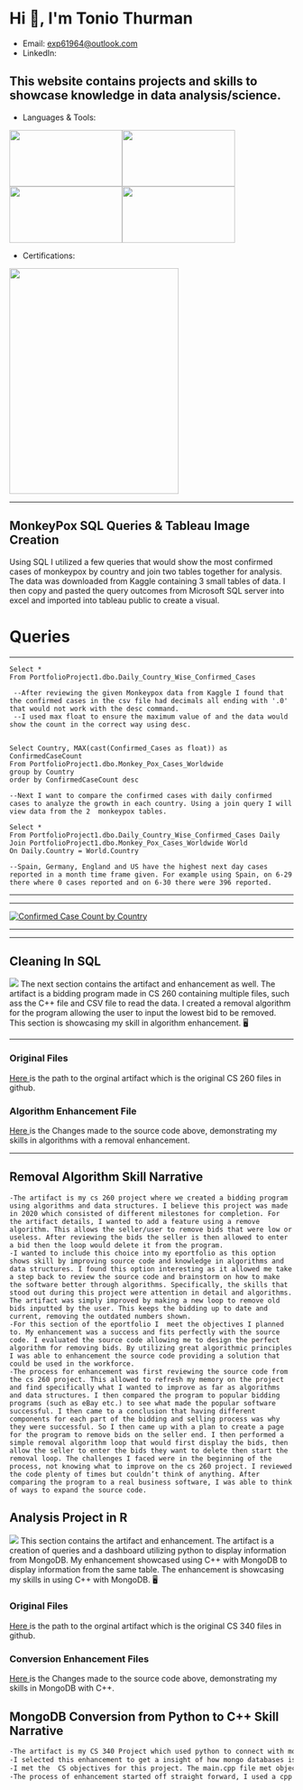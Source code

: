 # Hi :wave:, I'm Tonio Thurman

* Email: exp61964@outlook.com
* LinkedIn:  

This website contains projects and skills to showcase knowledge in data analysis/science.  
-----
* Languages & Tools: 

<img src="https://rstudio.com/wp-content/uploads/2018/10/RStudio-Logo-Flat.png" width="200" height="100" /><img src="https://logos-world.net/wp-content/uploads/2021/10/Tableau-Logo.png" width="200" height="100" /><img src="https://upload.wikimedia.org/wikipedia/commons/thumb/f/f8/Python_logo_and_wordmark.svg/2560px-Python_logo_and_wordmark.svg.png" width="200" height="100" /><img src="https://upload.wikimedia.org/wikipedia/commons/thumb/8/87/Sql_data_base_with_logo.png/800px-Sql_data_base_with_logo.png" width="200" height="100" />

* Certifications: 

<img src="https://images.credly.com/images/d41de2b7-cbc2-47ec-bcf1-ebecbe83872f/GCC_badge_DA_1000x1000.png" width="300" height="400" />

-----

## **MonkeyPox SQL Queries & Tableau Image Creation** 
Using SQL I utilized a few queries that would show the most confirmed cases of monkeypox by country and join two tables together for analysis. The data was downloaded from Kaggle containing 3 small tables of data. I then copy and pasted the query outcomes from Microsoft SQL server into excel and imported into tableau public to create a visual. 

# Queries
-----
```
Select *
From PortfolioProject1.dbo.Daily_Country_Wise_Confirmed_Cases

 --After reviewing the given Monkeypox data from Kaggle I found that the confirmed cases in the csv file had decimals all ending with '.0' that would not work with the desc command. 
 --I used max float to ensure the maximum value of and the data would show the count in the correct way using desc.


Select Country, MAX(cast(Confirmed_Cases as float)) as ConfirmedCaseCount
From PortfolioProject1.dbo.Monkey_Pox_Cases_Worldwide
group by Country
order by ConfirmedCaseCount desc

--Next I want to compare the confirmed cases with daily confirmed cases to analyze the growth in each country. Using a join query I will view data from the 2  monkeypox tables.

Select * 
From PortfolioProject1.dbo.Daily_Country_Wise_Confirmed_Cases Daily
Join PortfolioProject1.dbo.Monkey_Pox_Cases_Worldwide World
On Daily.Country = World.Country

--Spain, Germany, England and US have the highest next day cases reported in a month time frame given. For example using Spain, on 6-29 there where 0 cases reported and on 6-30 there were 396 reported. 

```

-----

-----

<div class='tableauPlaceholder' id='viz1657782122372' style='position: relative'><noscript><a href='#'><img alt='Confirmed Case Count by Country ' src='https:&#47;&#47;public.tableau.com&#47;static&#47;images&#47;Mo&#47;MonkeyPoxExample&#47;Sheet1&#47;1_rss.png' style='border: none' /></a></noscript><object class='tableauViz'  style='display:none;'><param name='host_url' value='https%3A%2F%2Fpublic.tableau.com%2F' /> <param name='embed_code_version' value='3' /> <param name='site_root' value='' /><param name='name' value='MonkeyPoxExample&#47;Sheet1' /><param name='tabs' value='no' /><param name='toolbar' value='yes' /><param name='static_image' value='https:&#47;&#47;public.tableau.com&#47;static&#47;images&#47;Mo&#47;MonkeyPoxExample&#47;Sheet1&#47;1.png' /> <param name='animate_transition' value='yes' /><param name='display_static_image' value='yes' /><param name='display_spinner' value='yes' /><param name='display_overlay' value='yes' /><param name='display_count' value='yes' /><param name='language' value='en-US' /></object></div>                




------


------







## **Cleaning In SQL**

<img src="images\alpridephoto-nuz3rK5iiKg-unsplash.jpg">
The next section contains the artifact and enhancement as well. The artifact is a bidding program made in CS 260 containing multiple files, such ass the C++ file and CSV file to read the data. I created a removal algorithm for the program allowing the user to input the lowest bid to be removed. This section is showcasing my skill in algorithm enhancement. 🖥️

------

### Original Files

<a href="https://github.com/ton-hue/tonhue.github.io/tree/gh-pages/Algorithms/Original%20Artifact_CS%20260"> Here </a> is the path to the orginal artifact which is the original CS 260 files in github. 

### Algorithm Enhancement File

<a href="https://github.com/ton-hue/tonhue.github.io/blob/6fbeb242d0b911318360e573646f9409982b84d1/Algorithms/SourceandRemovalAlgorithmFinal.cpp"> Here </a> is the Changes made to the source code above, demonstrating my skills in algorithms with a removal enhancement. 

------

## Removal Algorithm Skill Narrative

```
-The artifact is my cs 260 project where we created a bidding program using algorithms and data structures. I believe this project was made in 2020 which consisted of different milestones for completion. For the artifact details, I wanted to add a feature using a remove algorithm. This allows the seller/user to remove bids that were low or useless. After reviewing the bids the seller is then allowed to enter a bid then the loop would delete it from the program. 
-I wanted to include this choice into my eportfolio as this option shows skill by improving source code and knowledge in algorithms and data structures. I found this option interesting as it allowed me take a step back to review the source code and brainstorm on how to make the software better through algorithms. Specifically, the skills that stood out during this project were attention in detail and algorithms. The artifact was simply improved by making a new loop to remove old bids inputted by the user. This keeps the bidding up to date and current, removing the outdated numbers shown. 
-For this section of the eportfolio I  meet the objectives I planned to. My enhancement was a success and fits perfectly with the source code. I evaluated the source code allowing me to design the perfect algorithm for removing bids. By utilizing great algorithmic principles I was able to enhancement the source code providing a solution that could be used in the workforce. 
-The process for enhancement was first reviewing the source code from the cs 260 project. This allowed to refresh my memory on the project and find specifically what I wanted to improve as far as algorithms and data structures. I then compared the program to popular bidding programs (such as eBay etc.) to see what made the popular software successful. I then came to a conclusion that having different components for each part of the bidding and selling process was why they were successful. So I then came up with a plan to create a page for the program to remove bids on the seller end. I then performed a simple removal algorithm loop that would first display the bids, then allow the seller to enter the bids they want to delete then start the removal loop. The challenges I faced were in the beginning of the process, not knowing what to improve on the cs 260 project. I reviewed the code plenty of times but couldn’t think of anything. After comparing the program to a real business software, I was able to think of ways to expand the source code. 

```




## **Analysis Project in R**

<img src="images\luke-chesser-JKUTrJ4vK00-unsplash.jpg">
This section contains the artifact and enhancement. The artifact is a creation of queries and a dashboard utilizing python to display information from MongoDB. My enhancement showcased using C++ with MongoDB to display information from the same table. The enhancement is showcasing my skills in using C++ with MongoDB. 🖥️

### Original Files

<a href="https://github.com/ton-hue/tonhue.github.io/tree/gh-pages/Database/Original%20Artifact_CS%20340"> Here </a> is the path to the orginal artifact which is the original CS 340 files in github. 

### Conversion Enhancement Files

<a href="https://github.com/ton-hue/tonhue.github.io/tree/gh-pages/Database"> Here </a> is the Changes made to the source code above, demonstrating my skills in MongoDB with C++. 

## MongoDB Conversion from Python to C++ Skill Narrative

```markdown
-The artifact is my CS 340 Project which used python to connect with mongodb using queries to display information. We utilized the virtual machine Jupiter notebook to write queries that would display information from the database in MongoDB. We then created a dashboard to display information from mongodb as well. This project was done early 2022 I believe and contained multiple files that referenced each other.
-I selected this enhancement to get a insight of how mongo databases is used with C++, using mongodb with python was fun to learn and genuinely interesting. I thought learning ways to enhance this artifact would provide knowledge I could use in the professional setting. The components that showcased my skills were applying C++ concepts already known to the project for the main.cpp file. Having knowledge of C++ and Databases allowed me to create the main file with ease. The artifact was improved by using C++ instead of python to connect to the database and write code/queries mirroing the artifact in python.
-I met the  CS objectives for this project. The main.cpp file met objectives as far as connecting to the mongodb and by choosing to use docker files. By utilizing docker files this kept the project organized for the queries to be ran with the C++. Showcasing decision making through organizational concepts allowed the project to not get overwhelming. This option also mitigate design flaws allowing the C++ MongoDB project to have quality.  The docker file took the place of the Jupiter notebook as far as running queries. The setup is different and uses  different commands in the text file.
-The process of enhancement started off straight forward, I used a cpp compiler to start the conversion. I reviewed the mongodb website to see which libraries needed to be included. Next I utilized the dbclientconnection from the website as well to connect to the port number. Then I created code to reference when connecting to the database using the try method in c++. And a catch statement for dbexception. After more research I learned I would use a docker file in the place of the Jupiter notebook to run commands/queries. I then used the docker file reference page to code the commands for c++. I learned some commands from the docker reference page and is still learning the process of the c++ query of the enhancement. -
```
